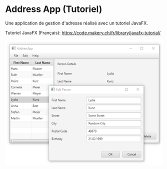 # Address App (Tutoriel)
Une application de gestion d'adresse réalisé avec un tutoriel JavaFX.

Tutoriel JavaFX (Français): https://code.makery.ch/fr/library/javafx-tutorial/

<img width="600" height="400" src="assets/images/part-3.png" />
